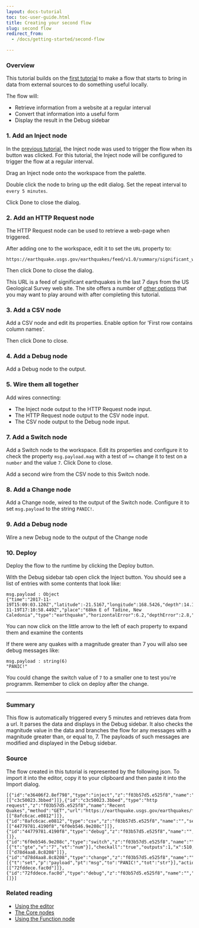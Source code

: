 ```yaml
---
layout: docs-tutorial
toc: toc-user-guide.html
title: Creating your second flow
slug: second flow
redirect_from:
  - /docs/getting-started/second-flow

---
```



### Overview

This tutorial builds on the [first tutorial](first-flow) to make a flow that
starts to bring in data from external sources to do something useful locally.

The flow will:

 - Retrieve information from a website at a regular interval
 - Convert that information into a useful form
 - Display the result in the Debug sidebar

### 1. Add an Inject node

In the [previous tutorial](first-flow), the Inject node was used to trigger the
flow when its button was clicked. For this tutorial, the Inject node will be
configured to trigger the flow at a regular interval.

Drag an Inject node onto the workspace from the palette.

Double click the node to bring up the edit dialog. Set the repeat interval to
`every 5 minutes`.

Click Done to close the dialog.

### 2. Add an HTTP Request node

The HTTP Request node can be used to retrieve a web-page when triggered.

After adding one to the workspace, edit it to set the `URL` property to:

    https://earthquake.usgs.gov/earthquakes/feed/v1.0/summary/significant_week.csv

Then click Done to close the dialog.

This URL is a feed of significant earthquakes in the last 7 days from the US Geological Survey web site. The site offers a number of [other options](https://earthquake.usgs.gov/earthquakes/feed/v1.0/csv.php)
that you may want to play around with after completing this tutorial.

### 3. Add a CSV node

Add a CSV node and edit its properties. Enable option for 'First row contains
 column names'.

Then click Done to close.

### 4. Add a Debug node

Add a Debug node to the output.

### 5. Wire them all together

Add wires connecting:

  - The Inject node output to the HTTP Request node input.
  - The HTTP Request node output to the CSV node input.
  - The CSV node output to the Debug node input.

### 7. Add a Switch node

Add a Switch node to the workspace. Edit its properties and configure it to check
the property `msg.payload.mag` with a test of `>=` change it to test on a `number` and the value `7`. Click
Done to close.

Add a second wire from the CSV node to this Switch node.

### 8. Add a Change node

Add a Change node, wired to the output of the Switch node. Configure it to
set `msg.payload` to the string `PANIC!`.

### 9. Add a Debug node

Wire a new Debug node to the output of the Change node

### 10. Deploy

Deploy the flow to the runtime by clicking the Deploy button.

With the Debug sidebar tab open click the Inject button. You should see a list of
entries with some contents that look like:

    msg.payload : Object
    {"time":"2017-11-19T15:09:03.120Z","latitude":-21.5167,"longitude":168.5426,"depth":14.19,"mag":6.6,"magType":"mww","gap":21,"dmin":0.478,"rms":0.86,"net":"us","id":"us2000brgk","updated":"2017-11-19T17:10:58.449Z","place":"68km E of Tadine, New Caledonia","type":"earthquake","horizontalError":6.2,"depthError":2.8,"magError":0.037,"magNst":72,"status":"reviewed","locationSource":"us","magSource":"us"}

You can now click on the little arrow to the left of each property to expand them
and examine the contents

If there were any quakes with a magnitude greater than 7 you will also see debug
messages like:

    msg.payload : string(6)
    "PANIC!"

You could change the switch value of `7` to a smaller one to test you're programm. Remember to click on deploy after the change.
***

### Summary

This flow is automatically triggered every 5 minutes and retrieves data from a
url. It parses the data and displays in the Debug sidebar. It also checks the
magnitude value in the data and branches the flow for any messages with a
magnitude greater than, or equal to, 7. The payloads of such messages are
modified and displayed in the Debug sidebar.


### Source

The flow created in this tutorial is represented by the following json. To import
it into the editor, copy it to your clipboard and then paste it into the Import dialog.

    [{"id":"e36406f2.8ef798","type":"inject","z":"f03b57d5.e525f8","name":"","topic":"","payload":"","payloadType":"str","repeat":"300","crontab":"","once":false,"x":130,"y":900,"wires":[["c3c50023.3bbed"]]},{"id":"c3c50023.3bbed","type":"http request","z":"f03b57d5.e525f8","name":"Recent Quakes","method":"GET","url":"https://earthquake.usgs.gov/earthquakes/feed/v1.0/summary/significant_week.csv","tls":"","x":300,"y":900,"wires":[["8afc6cac.e0812"]]},{"id":"8afc6cac.e0812","type":"csv","z":"f03b57d5.e525f8","name":"","sep":",","hdrin":true,"hdrout":"","multi":"one","ret":"\\n","temp":"","x":470,"y":900,"wires":[["44779781.4190f8","6f0eb546.9e208c"]]},{"id":"44779781.4190f8","type":"debug","z":"f03b57d5.e525f8","name":"","active":true,"complete":false,"x":630,"y":900,"wires":[]},{"id":"6f0eb546.9e208c","type":"switch","z":"f03b57d5.e525f8","name":"","property":"payload.mag","propertyType":"msg","rules":[{"t":"gte","v":"7","vt":"num"}],"checkall":"true","outputs":1,"x":510,"y":960,"wires":[["d78d4aa8.8c8208"]]},{"id":"d78d4aa8.8c8208","type":"change","z":"f03b57d5.e525f8","name":"","rules":[{"t":"set","p":"payload","pt":"msg","to":"PANIC!","tot":"str"}],"action":"","property":"","from":"","to":"","reg":false,"x":650,"y":1020,"wires":[["72fddece.fac0d"]]},{"id":"72fddece.fac0d","type":"debug","z":"f03b57d5.e525f8","name":"","active":true,"complete":false,"x":750,"y":960,"wires":[]}]

### Related reading

 - [Using the editor](/docs/user-guide/editor/)
 - [The Core nodes](/docs/user-guide/nodes)
 - [Using the Function node](/docs/user-guide/writing-functions)
